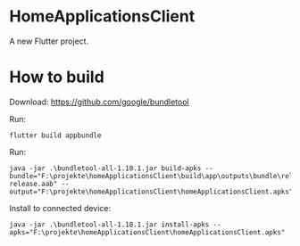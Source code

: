 # HomeApplicationsClient

A new Flutter project.

# How to build
Download: https://github.com/google/bundletool

Run:
```
flutter build appbundle
```

Run:
```
java -jar .\bundletool-all-1.18.1.jar build-apks --bundle="F:\projekte\homeApplicationsClient\build\app\outputs\bundle\release\app-release.aab" --output="F:\projekte\homeApplicationsClient\homeApplicationsClient.apks"
```

Install to connected device:
```
java -jar .\bundletool-all-1.18.1.jar install-apks --apks="F:\projekte\homeApplicationsClient\homeApplicationsClient.apks"
```